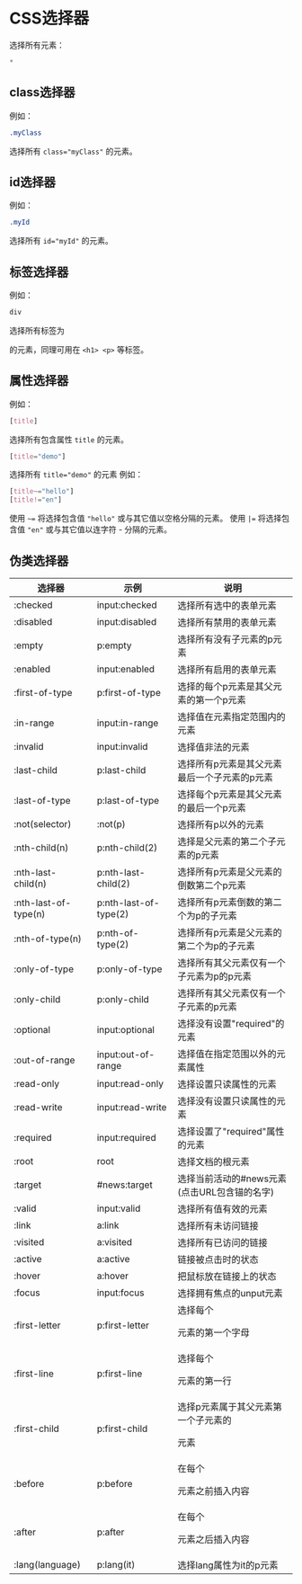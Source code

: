 # CSS选择器

选择所有元素：
```css
*
```

## class选择器
例如：
```css
.myClass
```
选择所有 `class="myClass"` 的元素。

## id选择器
例如：
```css
.myId
```
选择所有 `id="myId"` 的元素。

## 标签选择器
例如：
```css
div
```
选择所有标签为 <div> 的元素，同理可用在 `<h1> <p>` 等标签。
  
## 属性选择器
例如：
```css
[title]
```
选择所有包含属性 `title` 的元素。
```css
[title="demo"]
```
选择所有 `title="demo"` 的元素
例如：
```css
[title~="hello"]
[title!="en"]
```
使用 `~=` 将选择包含值 `"hello"` 或与其它值以空格分隔的元素。
使用 `|=` 将选择包含值 `"en"` 或与其它值以连字符 - 分隔的元素。

## 伪类选择器

|选择器|示例|说明|
|-|-|-|
|:checked|input:checked|选择所有选中的表单元素|
|:disabled|input:disabled|选择所有禁用的表单元素|
|:empty|p:empty|选择所有没有子元素的p元素|
|:enabled|input:enabled|选择所有启用的表单元素|
|:first-of-type|p:first-of-type|选择的每个p元素是其父元素的第一个p元素|
|:in-range|input:in-range|选择值在元素指定范围内的元素|
|:invalid|input:invalid|选择值非法的元素|
|:last-child|p:last-child|选择所有p元素是其父元素最后一个子元素的p元素|
|:last-of-type|p:last-of-type|选择每个p元素是其父元素的最后一个p元素|
|:not(selector)|:not(p)|选择所有p以外的元素|
|:nth-child(n)|p:nth-child(2)|选择是父元素的第二个子元素的p元素|
|:nth-last-child(n)|p:nth-last-child(2)|选择所有p元素是父元素的倒数第二个p元素|
|:nth-last-of-type(n)|p:nth-last-of-type(2)|选择所有p元素倒数的第二个为p的子元素|
|:nth-of-type(n)|p:nth-of-type(2)|选择所有p元素是父元素的第二个为p的子元素|
|:only-of-type|p:only-of-type|选择所有其父元素仅有一个子元素为p的p元素|
|:only-child|p:only-child|选择所有其父元素仅有一个子元素的p元素|
|:optional|input:optional|选择没有设置"required"的元素|
|:out-of-range|input:out-of-range|选择值在指定范围以外的元素属性|
|:read-only|input:read-only|选择设置只读属性的元素|
|:read-write|input:read-write|选择没有设置只读属性的元素|
|:required|input:required|选择设置了"required"属性的元素|
|:root|root|选择文档的根元素|
|:target|#news:target|选择当前活动的#news元素(点击URL包含锚的名字)|
|:valid|input:valid|选择所有值有效的元素|
|:link|a:link|选择所有未访问链接|
|:visited|a:visited|选择所有已访问的链接|
|:active|a:active|链接被点击时的状态|
|:hover|a:hover|把鼠标放在链接上的状态|
|:focus|input:focus|选择拥有焦点的unput元素|
|:first-letter|p:first-letter|选择每个<p> 元素的第一个字母|
|:first-line|p:first-line|选择每个<p> 元素的第一行|
|:first-child|p:first-child|选择p元素属于其父元素第一个子元素的 <p> 元素|
|:before|p:before|在每个<p>元素之前插入内容|
|:after|p:after|在每个<p>元素之后插入内容|
|:lang(language)|p:lang(it)|选择lang属性为it的p元素|
